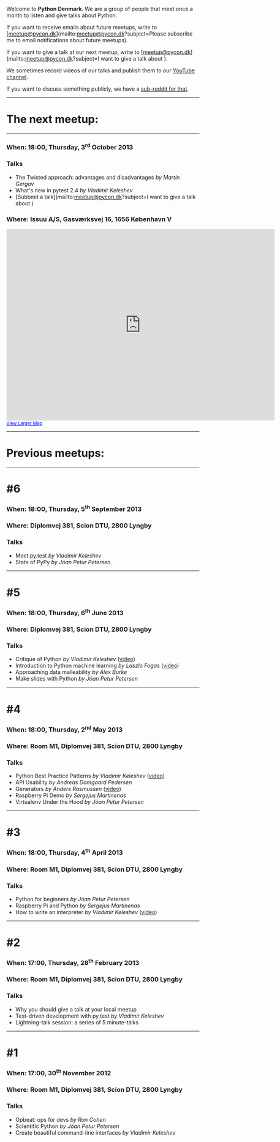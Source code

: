 Welcome to **Python Denmark**. We are a group of
people that meet once a month to listen and give
talks about Python.

If you want to receive emails about future meetups, write
to [meetup@pycon.dk](mailto:meetup@pycon.dk?subject=Please subscribe me to email notifications about future meetups).

If you want to give a talk at our next meetup, write
to [meetup@pycon.dk](mailto:meetup@pycon.dk?subject=I want to give a talk about <blank>).

We sometimes record videos of our talks and publish
them to our [YouTube channel](http://www.youtube.com/user/PyConDK).

If you want to discuss something publicly, we have
a [sub-reddit for that](http://reddit.com/r/pycon_dk).

* * *

# The next meetup:

* * *

### When: 18:00, Thursday, 3<sup>rd</sup> October 2013

### Talks

- The Twisted approach: advantages and disadvantages *by Martin Gergov*
- What's new in pytest 2.4 *by Vladimir Keleshev*
- [Subbmit a talk](mailto:meetup@pycon.dk?subject=I want to give a talk about <blank>)

### Where: Issuu A/S, Gasværksvej 16, 1656 København V

<iframe width="700" height="500" frameborder="0" scrolling="no" marginheight="0" marginwidth="0" src="https://maps.google.com/maps?f=q&amp;source=s_q&amp;hl=en&amp;geocode=&amp;q=Issuu,+Gasv%C3%A6rksvej+16,+1656+K%C3%B8benhavn+V,+Danmark&amp;aq=&amp;sll=55.632454,12.65213&amp;sspn=0.114733,0.308647&amp;t=h&amp;ie=UTF8&amp;hq=Issuu,&amp;hnear=Gasv%C3%A6rksvej+16,+1656+K%C3%B8benhavn,+K%C3%B8benhavn+V,+Denmark&amp;ll=55.670857,12.55704&amp;spn=0.006295,0.006295&amp;output=embed"></iframe><br /><small><a href="https://maps.google.com/maps?f=q&amp;source=embed&amp;hl=en&amp;geocode=&amp;q=Issuu,+Gasv%C3%A6rksvej+16,+1656+K%C3%B8benhavn+V,+Danmark&amp;aq=&amp;sll=55.632454,12.65213&amp;sspn=0.114733,0.308647&amp;t=h&amp;ie=UTF8&amp;hq=Issuu,&amp;hnear=Gasv%C3%A6rksvej+16,+1656+K%C3%B8benhavn,+K%C3%B8benhavn+V,+Denmark&amp;ll=55.670857,12.55704&amp;spn=0.006295,0.006295" style="color:#0000FF;text-align:left">View Larger Map</a></small>

* * *

# Previous meetups:

* * *

# #6

### When: 18:00, Thursday, 5<sup>th</sup> September 2013

### Where: Diplomvej 381, Scion DTU, 2800 Lyngby

### Talks

- Meet py.test *by Vladimir Keleshev*
- State of PyPy *by Jóan Petur Petersen*

* * *

# #5

### When: 18:00, Thursday, 6<sup>th</sup> June 2013

### Where: Diplomvej 381, Scion DTU, 2800 Lyngby

### Talks

- Critique of Python *by Vladimir Keleshev*
  ([video](http://www.youtube.com/watch?v=CpjUoYcaUu8))
- Introduction to Python machine learning *by Laszlo Fogas*
  ([video](http://www.youtube.com/watch?v=mYibQljF650))
- Approaching data malleability *by Alex Burke*
- Make slides with Python *by Jóan Petur Petersen*

* * *

# #4

### When: 18:00, Thursday, 2<sup>nd</sup> May 2013

### Where: Room M1, Diplomvej 381, Scion DTU, 2800 Lyngby

### Talks

- Python Best Practice Patterns *by Vladimir Keleshev*
  ([video](http://www.youtube.com/watch?v=GZNUfkVIHAY))
- API Usability *by Andreas Damgaard Pedersen*
- Generators *by Anders Rasmussen*
  ([video](http://www.youtube.com/watch?v=6abSHR5Yfgk))
- Raspberry Pi Demo *by Sergejus Martinenas*
- Virtualenv Under the Hood *by Jóan Petur Petersen*


* * *

# #3

### When: 18:00, Thursday, 4<sup>th</sup> April 2013

### Where: Room M1, Diplomvej 381, Scion DTU, 2800 Lyngby

### Talks

- Python for beginners *by Jóan Petur Petersen*
- Raspberry Pi and Python *by Sergejus Martinenas*
- How to write an interpreter *by Vladimir Keleshev*
  ([video](http://www.youtube.com/watch?v=1h1mM7VwNGo))

* * *

# #2

### When: 17:00, Thursday, 28<sup>th</sup> February 2013

### Where: Room M1, Diplomvej 381, Scion DTU, 2800 Lyngby

### Talks

- Why you should give a talk at your local meetup
- Test-driven development with py.test *by Vladimir Keleshev*
- Lightning-talk session: a series of 5 minute-talks


* * *

# #1

### When: 17:00, 30<sup>th</sup> November 2012

### Where: Room M1, Diplomvej 381, Scion DTU, 2800 Lyngby

### Talks

- Opbeat: ops for devs *by Ron Cohen*
- Scientific Python *by Jóan Petur Petersen*
- Create beautiful command-line interfaces *by Vladimir Keleshev*
